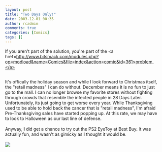 ```yaml
---
layout: post
title: "Two Days Only!"
date: 2003-12-01 00:35
author: rcadmin
comments: true
categories: [Comics]
tags: []
---
```

If you aren't part of the solution, you're part of the <a href=http://www.bitsmack.com/modules.php?op=modload&name=Comics&file=index&action=comic&id=361>problem.</a>
<br />

<br />
It's offically the holiday season and while I look forward to Christmas itself, the "retail madness" I can do without. December means it is no fun to just go to the mall. I can no longer browse my favorite stores without fighting through crowds that resemble the infected people in 28 Days Later. Unfortunately, its just going to get worse every year. While Thanksgiving used to be able to hold back the cancer that is "retail madness", I'm afraid Pre-Thanksgiving sales have started popping up. At this rate, we may have to look to Halloween as our last line of defense. 
<br />

<br />
Anyway, I did get a chance to try out the PS2 EyeToy at Best Buy. It was actually fun, and wasn't as gimicky as I thought it would be.<Br><br><!--more--><img src='/wp/wp-content/comics/20031201.gif' alt'' />
